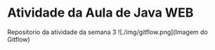 # Atividade da Aula de Java WEB
Repositorio da atividade da semana 3
![./img/gitflow.png](Imagem do Gitflow)